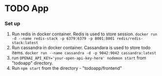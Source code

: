 # TODO App

### Set up
1. Run redis in docker container. Redis is used to store session.
`docker run -d --name redis-stack -p 6379:6379 -p 8001:8001 redis/redis-stack:latest`
2. Run cassandra in docker container. Cassandara is used to store todo items.
`docker run --name cassandra -d -p 9042:9042 cassandra:latest`
3. run `OPENAI_API_KEY='your-open-api-key-here' nodemon start` from "todoapp" directory.
4. Run `npm start` from the directory - "todoapp/frontend"
